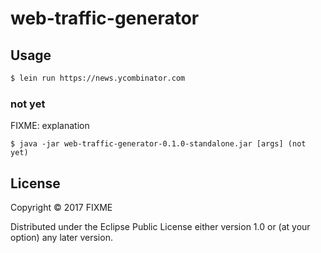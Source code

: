 # web-traffic-generator

## Usage

```sh
$ lein run https://news.ycombinator.com
```

### not yet

FIXME: explanation

    $ java -jar web-traffic-generator-0.1.0-standalone.jar [args] (not yet)

## License

Copyright © 2017 FIXME

Distributed under the Eclipse Public License either version 1.0 or (at
your option) any later version.
